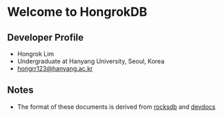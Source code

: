 # Welcome to HongrokDB

## Developer Profile
* Hongrok Lim
* Undergraduate at Hanyang University, Seoul, Korea
* hongrr123@hanyang.ac.kr

## Notes 
* The format of these documents is derived from [rocksdb](https://github.com/facebook/rocksdb/wiki/Home) and [devdocs](https://devdocs.io/cpp/)